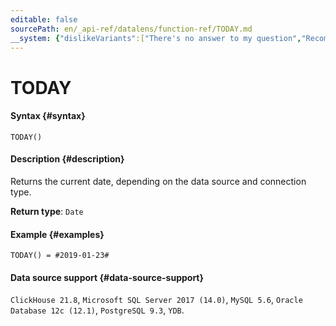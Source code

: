 ```yaml
---
editable: false
sourcePath: en/_api-ref/datalens/function-ref/TODAY.md
__system: {"dislikeVariants":["There's no answer to my question","Recommendations aren't helpful","Content does not match the title","Other"]}
---
```


# TODAY



#### Syntax {#syntax}


```
TODAY()
```

#### Description {#description}
Returns the current date, depending on the data source and connection type.

**Return type**: `Date`

#### Example {#examples}

```
TODAY() = #2019-01-23#
```


#### Data source support {#data-source-support}

`ClickHouse 21.8`, `Microsoft SQL Server 2017 (14.0)`, `MySQL 5.6`, `Oracle Database 12c (12.1)`, `PostgreSQL 9.3`, `YDB`.
